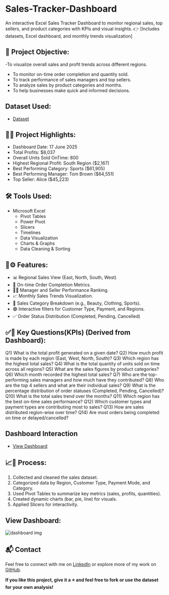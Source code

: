 # Sales-Tracker-Dashboard
An interactive Excel Sales Tracker Dashboard to monitor regional sales, top sellers, and product categories with KPIs and visual insights.
👉 [Includes datasets, Excel dashboard, and monthly trends visualization]

## 🎯 Project Objective:
-To visualize overall sales and profit trends across different regions.
- To monitor on-time order completion and quantity sold.
- To track performance of sales managers and top sellers.
- To analyze sales by product categories and months.
- To help businesses make quick and informed decisions.

## Dataset Used:
- <a href="https://github.com/divyakm09/Sales-Tracker-Dashboard/blob/main/sales%20data.xlsx"> Dataset </a>

## 📌🌟 Project Highlights:
- Dashboard Date: 17 June 2025
- Total Profits: $8,037
- Overall Units Sold OnTime: 800
- Highest Regional Profit: South Region ($2,167)
- Best Performing Category: Sports ($61,905)
- Best Performing Manager: Tom Brown ($64,551)
- Top Seller: Alice ($45,223)

## 🛠️ Tools Used:
- Microsoft Excel  
  - Pivot Tables
  - Power Pivot
  - Slicers
  - Timelines
  - Data Visualization
  - Charts & Graphs  
  - Data Cleaning & Sorting  

## 🌟⚙️ Features:
- 📊 Regional Sales View (East, North, South, West)
- 🔄 On-time Order Completion Metrics.
- 🧍‍♂️ Manager and Seller Performance Ranking.
- 📈 Monthly Sales Trends Visualization.
- 🧾 Sales Category Breakdown (e.g., Beauty, Clothing, Sports).
- 🟢 Interactive filters for Customer Type, Payment, and Regions.
- ✅ Order Status Distribution (Completed, Pending, Cancelled)

## ✅📌 Key Questions(KPIs) (Derived from Dashboard):
Q1) What is the total profit generated on a given date?
Q2) How much profit is made by each region (East, West, North, South)?
Q3) Which region has the highest total sales?
Q4) What is the total quantity of units sold on time across all regions?
Q5) What are the sales figures by product categories?
Q6) Which month recorded the highest total sales?
Q7) Who are the top-performing sales managers and how much have they contributed?
Q8) Who are the top 4 sellers and what are their individual sales?
Q9) What is the percentage distribution of order statuses (Completed, Pending, Cancelled)?
Q10) What is the total sales trend over the months?
Q11) Which region has the best on-time sales performance?
Q12) Which customer types and payment types are contributing most to sales?
Q13) How are sales distributed region-wise over time?
Q14) Are most orders being completed on time or delayed/cancelled?
  
## Dashboard Interaction
- <a href="https://github.com/divyakm09/Sales-Tracker-Dashboard/blob/main/dashboard%20img.JPG"> View Dashboard <a>

## 📈🔄 Process:
1) Collected and cleaned the sales dataset.
2) Categorized data by Region, Customer Type, Payment Mode, and Category.
3) Used Pivot Tables to summarize key metrics (sales, profits, quantities).
4) Created dynamic charts (bar, pie, line) for visuals.
5) Applied Slicers for interactivity.
   
## View Dashboard:
![dashboard img](https://github.com/user-attachments/assets/2991be0e-98ad-4152-975b-d8dacd0decf0)


## 📬 Contact
Feel free to connect with me on [LinkedIn](www.linkedin.com/in/divyajain-dataanalyst) or explore more of my work on [GitHub](https://github.com/divyakm09).

**If you like this project, give it a ⭐ and feel free to fork or use the dataset for your own analysis!**
